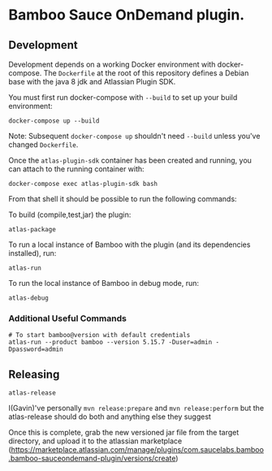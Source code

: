 # Bamboo Sauce OnDemand plugin.

## Development

Development depends on a working Docker environment with docker-compose. The `Dockerfile` at the root of this repository defines a Debian base with the java 8 jdk and Atlassian Plugin SDK.

You must first run docker-compose with `--build` to set up your build environment:

```
docker-compose up --build
```
Note: Subsequent `docker-compose up` shouldn't need `--build` unless you've changed `Dockerfile`.

Once the `atlas-plugin-sdk` container has been created and running, you can attach to the running container with:
```
docker-compose exec atlas-plugin-sdk bash
```

From that shell it should be possible to run the following commands:

To build (compile,test,jar) the plugin:

```
atlas-package
```

To run a local instance of Bamboo with the plugin (and its dependencies installed), run:

```
atlas-run
```

To run the local instance of Bamboo in debug mode, run:

```
atlas-debug
```

### Additional Useful Commands
```
# To start bamboo@version with default credentials
atlas-run --product bamboo --version 5.15.7 -Duser=admin -Dpassword=admin
```

## Releasing

```
atlas-release
```

I(Gavin)'ve personally `mvn release:prepare` and `mvn release:perform` but the atlas-release should do both and anything else they suggest

Once this is complete, grab the new versioned jar file from the target directory, and upload it to the atlassian marketplace (https://marketplace.atlassian.com/manage/plugins/com.saucelabs.bamboo.bamboo-sauceondemand-plugin/versions/create)
